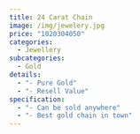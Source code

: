 ```yaml
---
title: 24 Carat Chain
image: /img/jewelery.jpg
price: "1020304050"
categories:
  - Jewellery
subcategories:
  - Gold
details:
  - "- Pure Gold"
  - "- Resell Value"
specification:
  - "- Can be sold anywhere"
  - "- Best gold chain in town"
---
```


